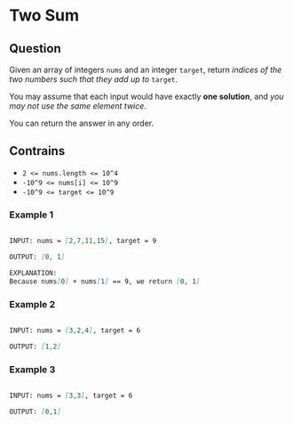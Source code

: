 # Two Sum

## Question

Given an array of integers ```nums``` and an integer ```target```, return _indices of the two numbers such that they add up to_ ```target```.

You may assume that each input would have exactly **one solution**, and _you may not use the same element twice_.

You can return the answer in any order.

## Contrains

- ```2 <= nums.length <= 10^4```
- ```-10^9 <= nums[i] <= 10^9```
- ```-10^9 <= target <= 10^9```

### Example 1

```markdown

INPUT: nums = [2,7,11,15], target = 9

OUTPUT: [0, 1]

EXPLANATION:
Because nums[0] + nums[1] == 9, we return [0, 1]
```

### Example 2

```markdown

INPUT: nums = [3,2,4], target = 6

OUTPUT: [1,2]
```

### Example 3

```markdown

INPUT: nums = [3,3], target = 6

OUTPUT: [0,1]
```
